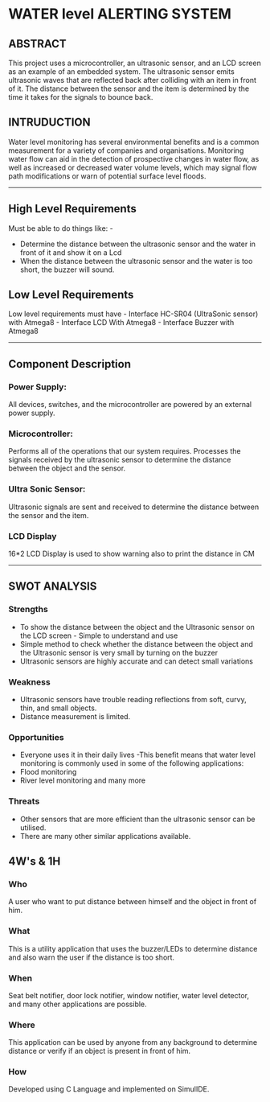 # WATER level ALERTING SYSTEM

 ## ABSTRACT 
 This project uses a microcontroller, an ultrasonic sensor, and an LCD screen as an example of an embedded system. The ultrasonic sensor emits ultrasonic waves that are reflected back after colliding with an item in front of it. The distance between the sensor and the item is determined by the time it takes for the signals to bounce back.

## INTRUDUCTION
Water level monitoring has several environmental benefits and is a common measurement for a variety of companies and organisations. Monitoring water flow can aid in the detection of prospective changes in water flow, as well as increased or decreased water volume levels, which may signal flow path modifications or warn of potential surface level floods.

-------------------------------------

## High Level Requirements
Must be able to do things like: - 
-  Determine the distance between the ultrasonic sensor and the water in front of it and show it on a Lcd
-  When the distance between the ultrasonic sensor and the water is too short, the buzzer will sound.

## Low Level Requirements
Low level requirements must have
    -  Interface HC-SR04 (UltraSonic sensor) with Atmega8
    -  Interface LCD With Atmega8
    -  Interface Buzzer with Atmega8
 
 ------------------------------------

 ## Component Description

 ### Power Supply:
All devices, switches, and the microcontroller are powered by an external power supply.

### Microcontroller:
Performs all of the operations that our system requires. Processes the signals received by the ultrasonic sensor to determine the distance between the object and the sensor.

### Ultra Sonic Sensor:
Ultrasonic signals are sent and received to determine the distance between the sensor and the item.

### LCD Display
16*2 LCD Display is used to show warning also to print the distance in CM


--------------------------------------

## SWOT ANALYSIS

### Strengths
- To show the distance between the object and the Ultrasonic sensor on the LCD screen - Simple to understand and use
- Simple method to check whether the distance between the object and the Ultrasonic sensor is very small by turning on the buzzer 
- Ultrasonic sensors are highly accurate and can detect small variations

 ### Weakness 
 - Ultrasonic sensors have trouble reading reflections from soft, curvy, thin, and small objects. 
 - Distance measurement is limited.

 ### Opportunities
 - Everyone uses it in their daily lives 
 -This benefit means that water level monitoring is commonly used in some of the following applications:
- Flood monitoring
- River level monitoring and many more

### Threats
- Other sensors that are more efficient than the ultrasonic sensor can be utilised. 
- There are many other similar applications available.

## 4W's & 1H
### Who
 A user who want to put distance between himself and the object in front of him.

### What
This is a utility application that uses the buzzer/LEDs to determine distance and also warn the user if the distance is too short.

### When 
Seat belt notifier, door lock notifier, window notifier, water level detector, and many other applications are possible.

### Where
This application can be used by anyone from any background to determine distance or verify if an object is present in front of him.

### How
Developed using C Language and implemented on SimulIDE.













